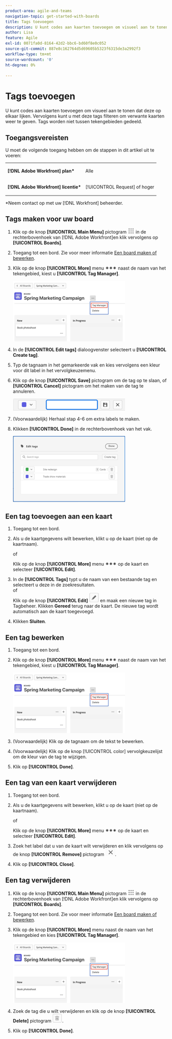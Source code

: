 ```yaml
---
product-area: agile-and-teams
navigation-topic: get-started-with-boards
title: Tags toevoegen
description: U kunt codes aan kaarten toevoegen om visueel aan te tonen dat deze op elkaar lijken. Vervolgens kunt u met deze tags filteren om verwante kaarten weer te geven.
author: Lisa
feature: Agile
exl-id: 0071fa0d-8164-42d2-bbc6-bd60f8e0c052
source-git-commit: 887e8c162764d5d69605b5323f6315de3a2992f3
workflow-type: tm+mt
source-wordcount: '0'
ht-degree: 0%

---
```


# Tags toevoegen

U kunt codes aan kaarten toevoegen om visueel aan te tonen dat deze op elkaar lijken. Vervolgens kunt u met deze tags filteren om verwante kaarten weer te geven. Tags worden niet tussen tekengebieden gedeeld.

## Toegangsvereisten

U moet de volgende toegang hebben om de stappen in dit artikel uit te voeren:

<table style="table-layout:auto"> 
 <col> 
 </col> 
 <col> 
 </col> 
 <tbody> 
  <tr> 
   <td role="rowheader"><strong>[!DNL Adobe Workfront] plan*</strong></td> 
   <td> <p>Alle</p> </td> 
  </tr> 
  <tr> 
   <td role="rowheader"><strong>[!DNL Adobe Workfront] licentie*</strong></td> 
   <td> <p>[!UICONTROL Request] of hoger</p> </td> 
  </tr> 
 </tbody> 
</table>

&#42;Neem contact op met uw [!DNL Workfront] beheerder.

## Tags maken voor uw board

1. Klik op de knop **[!UICONTROL Main Menu]** pictogram ![](assets/main-menu-icon.png) in de rechterbovenhoek van [!DNL Adobe Workfront]en klik vervolgens op **[!UICONTROL Boards]**.
1. Toegang tot een bord. Zie voor meer informatie [Een board maken of bewerken](../../agile/get-started-with-boards/create-edit-board.md).
1. Klik op de knop **[!UICONTROL More]** menu ![Het menu Meer](assets/more-icon-spectrum.png) naast de naam van het tekengebied, kiest u **[!UICONTROL Tag Manager]**.

   ![Selecteer Tagbeheer.](assets/boards-tagmanager-350x189.png)

1. In de **[!UICONTROL Edit tags]** dialoogvenster selecteert u **[!UICONTROL Create tag]**.
1. Typ de tagnaam in het gemarkeerde vak en kies vervolgens een kleur voor dit label in het vervolgkeuzemenu.
1. Klik op de knop **[!UICONTROL Save]** pictogram om de tag op te slaan, of **[!UICONTROL Cancel]** pictogram om het maken van de tag te annuleren.

   ![](assets/boards-savecancelnewtag-350x38.png)

1. (Voorwaardelijk) Herhaal stap 4-6 om extra labels te maken.
1. Klikken **[!UICONTROL Done]** in de rechterbovenhoek van het vak.

   ![](assets/boards-edittagsdialog-350x205.png)

## Een tag toevoegen aan een kaart

1. Toegang tot een bord.
1. Als u de kaartgegevens wilt bewerken, klikt u op de kaart (niet op de kaartnaam).

   of

   Klik op de knop **[!UICONTROL More]** menu ![[!UICONTROL More menu]](assets/more-icon-spectrum.png) op de kaart en selecteer **[!UICONTROL Edit]**.

1. In de **[!UICONTROL Tags]** typt u de naam van een bestaande tag en selecteert u deze in de zoekresultaten.\
   of\
   Klik op de knop **[!UICONTROL Edit]**&#x200B; ![Tag bewerken](assets/boards-edittag-30x29.png) en maak een nieuwe tag in Tagbeheer. Klikken **Gereed** terug naar de kaart. De nieuwe tag wordt automatisch aan de kaart toegevoegd.
1. Klikken **Sluiten**.

## Een tag bewerken

1. Toegang tot een bord.
1. Klik op de knop **[!UICONTROL More]** menu ![Het menu Meer](assets/more-icon-spectrum.png) naast de naam van het tekengebied, kiest u **[!UICONTROL Tag Manager]**.

   ![Selecteer Tagbeheer.](assets/boards-tagmanager-350x189.png)

1. (Voorwaardelijk) Klik op de tagnaam om de tekst te bewerken.
1. (Voorwaardelijk) Klik op de knop [!UICONTROL color] vervolgkeuzelijst om de kleur van de tag te wijzigen.
1. Klik op **[!UICONTROL Done]**.

## Een tag van een kaart verwijderen

1. Toegang tot een bord.
1. Als u de kaartgegevens wilt bewerken, klikt u op de kaart (niet op de kaartnaam).

   of

   Klik op de knop **[!UICONTROL More]** menu ![[!UICONTROL More menu]](assets/more-icon-spectrum.png) op de kaart en selecteer **[!UICONTROL Edit]**.

1. Zoek het label dat u van de kaart wilt verwijderen en klik vervolgens op de knop **[!UICONTROL Remove]** pictogram ![Tag verwijderen](assets/copy-of-boards-remove-30x23.png).
1. Klik op **[!UICONTROL Close]**.

## Een tag verwijderen

1. Klik op de knop **[!UICONTROL Main Menu]** pictogram ![](assets/main-menu-icon.png) in de rechterbovenhoek van [!DNL Adobe Workfront]en klik vervolgens op **[!UICONTROL Boards]**.
1. Toegang tot een bord. Zie voor meer informatie [Een board maken of bewerken](../../agile/get-started-with-boards/create-edit-board.md).
1. Klik op de knop **[!UICONTROL More]**&#x200B; menu naast de naam van het tekengebied en kies **[!UICONTROL Tag Manager]**.

   ![Selecteer Tagbeheer.](assets/boards-tagmanager-350x189.png)

1. Zoek de tag die u wilt verwijderen en klik op de knop **[!UICONTROL Delete]** pictogram ![Tag verwijderen](assets/copy-of-boards-delete-30x27.png).
1. Klik op **[!UICONTROL Done]**.
